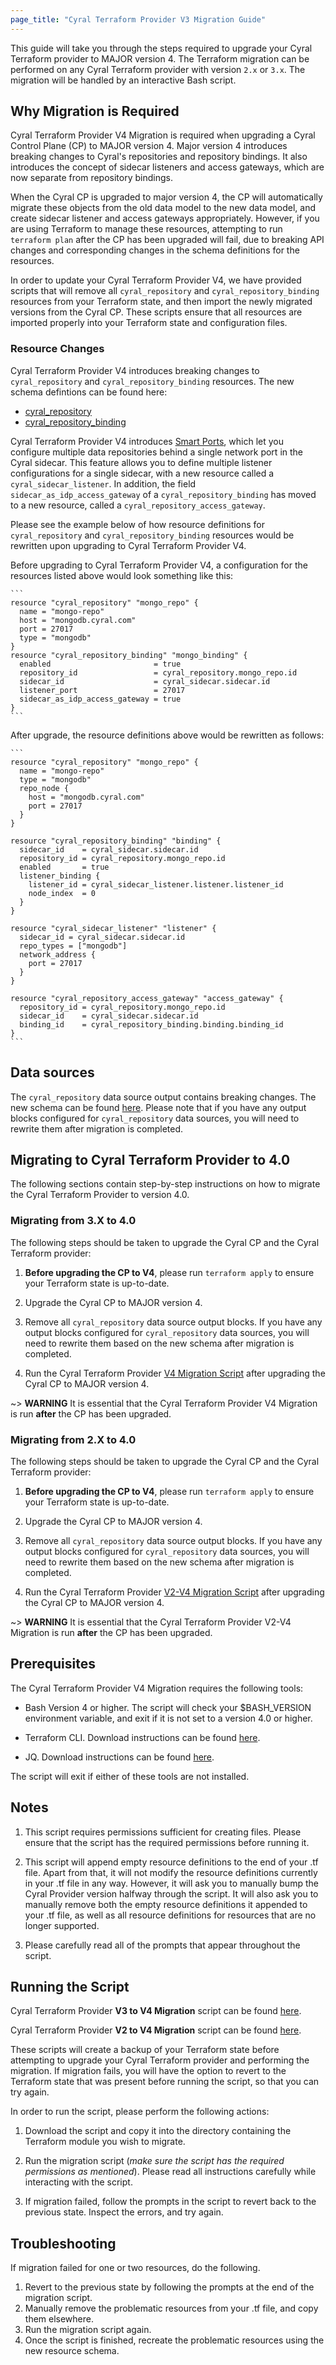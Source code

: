 ```yaml
---
page_title: "Cyral Terraform Provider V3 Migration Guide"
---
```


This guide will take you through the steps required to upgrade your Cyral Terraform provider
to MAJOR version 4. The Terraform migration can be performed on any Cyral Terraform provider with
version `2.x` or `3.x`.
The migration will be handled by an interactive Bash script.

## Why Migration is Required

Cyral Terraform Provider V4 Migration is required when upgrading a Cyral Control Plane (CP) to MAJOR version 4. Major version 4 introduces breaking changes to Cyral's repositories and repository bindings. It also introduces the concept of sidecar listeners and access gateways, which are now separate from repository bindings.

When the Cyral CP is upgraded to major version 4, the CP will automatically migrate these objects from the old
data model to the new data model, and create sidecar listener and access gateways appropriately. However, if you
are using Terraform to manage these resources, attempting to run `terraform plan` after the CP has been upgraded
will fail, due to breaking API changes and corresponding changes in the schema definitions for the resources.

In order to update your Cyral Terraform Provider V4, we have provided scripts that will remove all
`cyral_repository` and `cyral_repository_binding` resources from your Terraform state, and then import the newly
migrated versions from the Cyral CP. These scripts ensure that all resources are imported properly into your
Terraform state and configuration files.

### Resource Changes

Cyral Terraform Provider V4 introduces breaking changes to `cyral_repository` and `cyral_repository_binding` resources. The new schema defintions can be found here:

- [cyral_repository](https://registry.terraform.io/providers/cyralinc/cyral/latest/docs/resources/repository)
- [cyral_repository_binding](https://registry.terraform.io/providers/cyralinc/cyral/latest/docs/resources/repository_binding)

Cyral Terraform Provider V4 introduces [Smart Ports](https://cyral-docs-v2.netlify.app/docs/v4.0/sidecars/sidecar-bind-repo#smart-ports), which let you configure multiple data repositories behind a single network port in the Cyral sidecar. This feature allows you to define multiple listener configurations for a single sidecar, with a new resource called a `cyral_sidecar_listener`. In addition, the field `sidecar_as_idp_access_gateway` of a `cyral_repository_binding` has moved to a
new resource, called a `cyral_repository_access_gateway`.

Please see the example below of how resource definitions for `cyral_repository` and `cyral_repository_binding` resources would be rewritten upon upgrading to Cyral Terraform Provider V4.

Before upgrading to Cyral Terraform Provider V4, a configuration for the resources listed above would look something
like this:

    ```
    resource "cyral_repository" "mongo_repo" {
      name = "mongo-repo"
      host = "mongodb.cyral.com"
      port = 27017
      type = "mongodb"
    }
    resource "cyral_repository_binding" "mongo_binding" {
      enabled                       = true
      repository_id                 = cyral_repository.mongo_repo.id
      sidecar_id                    = cyral_sidecar.sidecar.id
      listener_port                 = 27017
      sidecar_as_idp_access_gateway = true
    }
    ```

After upgrade, the resource definitions above would be rewritten as follows:

    ```
    resource "cyral_repository" "mongo_repo" {
      name = "mongo-repo"
      type = "mongodb"
      repo_node {
        host = "mongodb.cyral.com"
        port = 27017
      }
    }

    resource "cyral_repository_binding" "binding" {
      sidecar_id    = cyral_sidecar.sidecar.id
      repository_id = cyral_repository.mongo_repo.id
      enabled       = true
      listener_binding {
        listener_id = cyral_sidecar_listener.listener.listener_id
        node_index  = 0
      }
    }

    resource "cyral_sidecar_listener" "listener" {
      sidecar_id = cyral_sidecar.sidecar.id
      repo_types = ["mongodb"]
      network_address {
        port = 27017
      }
    }

    resource "cyral_repository_access_gateway" "access_gateway" {
      repository_id = cyral_repository.mongo_repo.id
      sidecar_id    = cyral_sidecar.sidecar.id
      binding_id    = cyral_repository_binding.binding.binding_id
    }
    ```

## Data sources

The `cyral_repository` data source output contains breaking changes. The new schema can be found [here](https://registry.terraform.io/providers/cyralinc/cyral/latest/docs/data-sources/repository). Please note that if you have any output blocks configured
for `cyral_repository` data sources, you will need to rewrite them after migration is completed.

## Migrating to Cyral Terraform Provider to 4.0

The following sections contain step-by-step instructions on how to migrate the Cyral Terraform Provider
to version 4.0.

### Migrating from 3.X to 4.0

The following steps should be taken to upgrade the Cyral CP and the Cyral Terraform provider:

1. **Before upgrading the CP to V4**, please run `terraform apply` to ensure your Terraform state is up-to-date.

2. Upgrade the Cyral CP to MAJOR version 4.

3. Remove all `cyral_repository` data source output blocks. If you have any output blocks configured
   for `cyral_repository` data sources, you will need to rewrite them based on the new schema after
   migration is completed.

4. Run the Cyral Terraform Provider [V4 Migration Script](..scripts/4.0-migration.sh) after upgrading
   the Cyral CP to MAJOR version 4.

~> **WARNING** It is essential that the Cyral Terraform Provider V4 Migration is run **after** the CP has been upgraded.

### Migrating from 2.X to 4.0

The following steps should be taken to upgrade the Cyral CP and the Cyral Terraform provider:

1. **Before upgrading the CP to V4**, please run `terraform apply` to ensure your Terraform state is up-to-date.

2. Upgrade the Cyral CP to MAJOR version 4.

3. Remove all `cyral_repository` data source output blocks. If you have any output blocks configured
   for `cyral_repository` data sources, you will need to rewrite them based on the new schema after
   migration is completed.

4. Run the Cyral Terraform Provider [V2-V4 Migration Script](..scripts/2.X-4.0-migration.sh) after upgrading
   the Cyral CP to MAJOR version 4.

~> **WARNING** It is essential that the Cyral Terraform Provider V2-V4 Migration is run **after** the CP has been upgraded.

## Prerequisites

The Cyral Terraform Provider V4 Migration requires the following tools:

- Bash Version 4 or higher. The script will check your $BASH_VERSION environment variable, and exit if it is not set to a version 4.0 or higher.

- Terraform CLI. Download instructions can be found [here](https://learn.hashicorp.com/tutorials/terraform/install-cli).

- JQ. Download instructions can be found [here](https://stedolan.github.io/jq/download/).

The script will exit if either of these tools are not installed.

## Notes

1. This script requires permissions sufficient for creating files. Please ensure that the script has the required permissions before running it.

2. This script will append empty resource definitions to the end of your .tf file. Apart from that, it will not modify the resource definitions
   currently in your .tf file in any way. However, it will ask you to manually bump the Cyral Provider version halfway through the script.
   It will also ask you to manually remove both the empty resource definitions it appended to your .tf file, as well as all resource definitions
   for resources that are no longer supported.

3. Please carefully read all of the prompts that appear throughout the script.

## Running the Script

Cyral Terraform Provider **V3 to V4 Migration** script can be found [here](https://github.com/cyralinc/terraform-provider-cyral/tree/main/scripts/4.0-migration.sh).

Cyral Terraform Provider **V2 to V4 Migration** script can be found [here](https://github.com/cyralinc/terraform-provider-cyral/tree/main/scripts/2.X-4.0-migration.sh).

These scripts will create a backup of your Terraform state before attempting to upgrade your Cyral Terraform provider and performing the migration.
If migration fails, you will have the option to revert to the Terraform state that was present before running the script, so that you can try again.

In order to run the script, please perform the following actions:

1.  Download the script and copy it into the directory containing the Terraform module you wish to migrate.

2.  Run the migration script (_make sure the script has the required permissions as mentioned_). Please read all instructions carefully while interacting with the script.

3.  If migration failed, follow the prompts in the script to revert back to the previous state. Inspect the errors, and try again.

## Troubleshooting

If migration failed for one or two resources, do the following.

1.  Revert to the previous state by following the prompts at the end of the migration script.
2.  Manually remove the problematic resources from your .tf file, and copy them elsewhere.
3.  Run the migration script again.
4.  Once the script is finished, recreate the problematic resources using the new resource schema.

